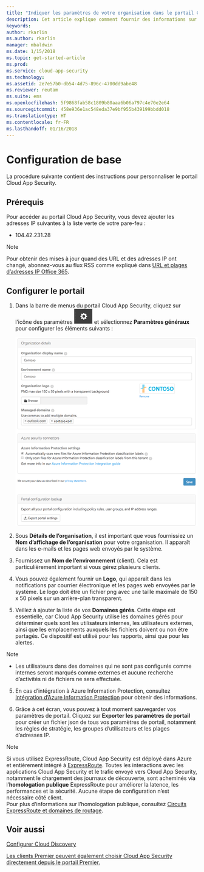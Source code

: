 ```yaml
---
title: "Indiquer les paramètres de votre organisation dans le portail Cloud App Security pour obtenir de meilleurs résultats | Microsoft Docs"
description: Cet article explique comment fournir des informations sur votre organisation dans Cloud App Security.
keywords: 
author: rkarlin
ms.author: rkarlin
manager: mbaldwin
ms.date: 1/15/2018
ms.topic: get-started-article
ms.prod: 
ms.service: cloud-app-security
ms.technology: 
ms.assetid: 2e7e57b0-db54-4d75-896c-4700dd9abe48
ms.reviewer: reutam
ms.suite: ems
ms.openlocfilehash: 5f9868fab58c1809b80aaa6b06a797c4e70e2e64
ms.sourcegitcommit: 458e936e1ac548eda37e9bf955b439199bbdd018
ms.translationtype: HT
ms.contentlocale: fr-FR
ms.lasthandoff: 01/16/2018
---
```

# <a name="basic-set-up"></a>Configuration de base
La procédure suivante contient des instructions pour personnaliser le portail Cloud App Security.

## <a name="prerequisites"></a>Prérequis 
Pour accéder au portail Cloud App Security, vous devez ajouter les adresses IP suivantes à la liste verte de votre pare-feu :  
  
- 104.42.231.28  
  
> [!NOTE]  
>  Pour obtenir des mises à jour quand des URL et des adresses IP ont changé, abonnez-vous au flux RSS comme expliqué dans [URL et plages d’adresses IP Office 365](https://support.office.com/article/Office-365-URLs-and-IP-address-ranges-8548a211-3fe7-47cb-abb1-355ea5aa88a2).  
  
## <a name="set-up-the-portal"></a>Configurer le portail  
  
1.  Dans la barre de menus du portail Cloud App Security, cliquez sur l’icône des paramètres ![icône des paramètres](./media/settings-icon.png "icône des paramètres") et sélectionnez **Paramètres généraux** pour configurer les éléments suivants :  
     
     ![paramètres généraux](./media/general-settings.png "paramètres généraux")  
  
3.  Sous **Détails de l’organisation**, il est important que vous fournissiez un **Nom d’affichage de l’organisation** pour votre organisation. Il apparaît dans les e-mails et les pages web envoyés par le système.  
  
4. Fournissez un **Nom de l’environnement** (client). Cela est particulièrement important si vous gérez plusieurs clients.  
  
4. Vous pouvez également fournir un **Logo**, qui apparaît dans les notifications par courrier électronique et les pages web envoyées par le système. Le logo doit être un fichier png avec une taille maximale de 150 x 50 pixels sur un arrière-plan transparent.  

4.  Veillez à ajouter la liste de vos **Domaines gérés**. Cette étape est essentielle, car Cloud App Security utilise les domaines gérés pour déterminer quels sont les utilisateurs internes, les utilisateurs externes, ainsi que les emplacements auxquels les fichiers doivent ou non être partagés. Ce dispositif est utilisé pour les rapports, ainsi que pour les alertes.  
> [!NOTE] 
> - Les utilisateurs dans des domaines qui ne sont pas configurés comme internes seront marqués comme externes et aucune recherche d’activités ni de fichiers ne sera effectuée.

5. En cas d’intégration à Azure Information Protection, consultez [Intégration d’Azure Information Protection](azip-integration.md) pour obtenir des informations. 
  
  
6.  Grâce à cet écran, vous pouvez à tout moment sauvegarder vos paramètres de portail. Cliquez sur **Exporter les paramètres de portail** pour créer un fichier json de tous vos paramètres de portail, notamment les règles de stratégie, les groupes d’utilisateurs et les plages d’adresses IP.  
  
       



> [!NOTE] 
> Si vous utilisez ExpressRoute, Cloud App Security est déployé dans Azure et entièrement intégré à [ExpressRoute](https://azure.microsoft.com/documentation/articles/expressroute-introduction/). Toutes les interactions avec les applications Cloud App Security et le trafic envoyé vers Cloud App Security, notamment le chargement des journaux de découverte, sont acheminés via l’**homologation publique** ExpressRoute pour améliorer la latence, les performances et la sécurité. Aucune étape de configuration n’est nécessaire côté client.  
    Pour plus d’informations sur l’homologation publique, consultez [Circuits ExpressRoute et domaines de routage](https://azure.microsoft.com/documentation/articles/expressroute-circuit-peerings/).  
    
## <a name="see-also"></a>Voir aussi  
[Configurer Cloud Discovery](set-up-cloud-discovery.md)   

[Les clients Premier peuvent également choisir Cloud App Security directement depuis le portail Premier.](https://premier.microsoft.com/)  
  
  